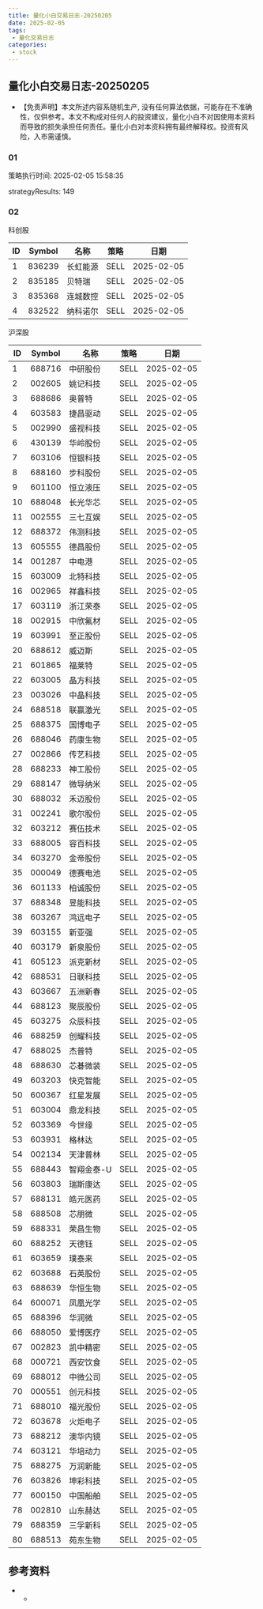 ```yaml
---
title: 量化小白交易日志-20250205
date: 2025-02-05
tags:
 - 量化交易日志
categories: 
 - stock
---
```


## 量化小白交易日志-20250205

- 【免责声明】本文所述内容系随机生产, 没有任何算法依据，可能存在不准确性，仅供参考。本文不构成对任何人的投资建议，量化小白不对因使用本资料而导致的损失承担任何责任。量化小白对本资料拥有最终解释权。投资有风险，入市需谨慎。

### 01

策略执行时间: 2025-02-05 15:58:35

strategyResults: 149

### 02

科创股

|ID|Symbol|名称|策略|日期|
| ---- | ---- | ---- | ---- | ---- |
|1|836239|长虹能源|SELL|2025-02-05|
|2|835185|贝特瑞|SELL|2025-02-05|
|3|835368|连城数控|SELL|2025-02-05|
|4|832522|纳科诺尔|SELL|2025-02-05|

沪深股

|ID|Symbol|名称|策略|日期|
| ---- | ---- | ---- | ---- | ---- |
|1|688716|中研股份|SELL|2025-02-05|
|2|002605|姚记科技|SELL|2025-02-05|
|3|688686|奥普特|SELL|2025-02-05|
|4|603583|捷昌驱动|SELL|2025-02-05|
|5|002990|盛视科技|SELL|2025-02-05|
|6|430139|华岭股份|SELL|2025-02-05|
|7|603106|恒银科技|SELL|2025-02-05|
|8|688160|步科股份|SELL|2025-02-05|
|9|601100|恒立液压|SELL|2025-02-05|
|10|688048|长光华芯|SELL|2025-02-05|
|11|002555|三七互娱|SELL|2025-02-05|
|12|688372|伟测科技|SELL|2025-02-05|
|13|605555|德昌股份|SELL|2025-02-05|
|14|001287|中电港|SELL|2025-02-05|
|15|603009|北特科技|SELL|2025-02-05|
|16|002965|祥鑫科技|SELL|2025-02-05|
|17|603119|浙江荣泰|SELL|2025-02-05|
|18|002915|中欣氟材|SELL|2025-02-05|
|19|603991|至正股份|SELL|2025-02-05|
|20|688612|威迈斯|SELL|2025-02-05|
|21|601865|福莱特|SELL|2025-02-05|
|22|603005|晶方科技|SELL|2025-02-05|
|23|003026|中晶科技|SELL|2025-02-05|
|24|688518|联赢激光|SELL|2025-02-05|
|25|688375|国博电子|SELL|2025-02-05|
|26|688046|药康生物|SELL|2025-02-05|
|27|002866|传艺科技|SELL|2025-02-05|
|28|688233|神工股份|SELL|2025-02-05|
|29|688147|微导纳米|SELL|2025-02-05|
|30|688032|禾迈股份|SELL|2025-02-05|
|31|002241|歌尔股份|SELL|2025-02-05|
|32|603212|赛伍技术|SELL|2025-02-05|
|33|688005|容百科技|SELL|2025-02-05|
|34|603270|金帝股份|SELL|2025-02-05|
|35|000049|德赛电池|SELL|2025-02-05|
|36|601133|柏诚股份|SELL|2025-02-05|
|37|688348|昱能科技|SELL|2025-02-05|
|38|603267|鸿远电子|SELL|2025-02-05|
|39|603155|新亚强|SELL|2025-02-05|
|40|603179|新泉股份|SELL|2025-02-05|
|41|605123|派克新材|SELL|2025-02-05|
|42|688531|日联科技|SELL|2025-02-05|
|43|603667|五洲新春|SELL|2025-02-05|
|44|688123|聚辰股份|SELL|2025-02-05|
|45|603275|众辰科技|SELL|2025-02-05|
|46|688259|创耀科技|SELL|2025-02-05|
|47|688025|杰普特|SELL|2025-02-05|
|48|688630|芯碁微装|SELL|2025-02-05|
|49|603203|快克智能|SELL|2025-02-05|
|50|600367|红星发展|SELL|2025-02-05|
|51|603004|鼎龙科技|SELL|2025-02-05|
|52|603369|今世缘|SELL|2025-02-05|
|53|603931|格林达|SELL|2025-02-05|
|54|002134|天津普林|SELL|2025-02-05|
|55|688443|智翔金泰-U|SELL|2025-02-05|
|56|603803|瑞斯康达|SELL|2025-02-05|
|57|688131|皓元医药|SELL|2025-02-05|
|58|688508|芯朋微|SELL|2025-02-05|
|59|688331|荣昌生物|SELL|2025-02-05|
|60|688252|天德钰|SELL|2025-02-05|
|61|603659|璞泰来|SELL|2025-02-05|
|62|603688|石英股份|SELL|2025-02-05|
|63|688639|华恒生物|SELL|2025-02-05|
|64|600071|凤凰光学|SELL|2025-02-05|
|65|688396|华润微|SELL|2025-02-05|
|66|688050|爱博医疗|SELL|2025-02-05|
|67|002823|凯中精密|SELL|2025-02-05|
|68|000721|西安饮食|SELL|2025-02-05|
|69|688012|中微公司|SELL|2025-02-05|
|70|000551|创元科技|SELL|2025-02-05|
|71|688010|福光股份|SELL|2025-02-05|
|72|603678|火炬电子|SELL|2025-02-05|
|73|688212|澳华内镜|SELL|2025-02-05|
|74|603121|华培动力|SELL|2025-02-05|
|75|688275|万润新能|SELL|2025-02-05|
|76|603826|坤彩科技|SELL|2025-02-05|
|77|600150|中国船舶|SELL|2025-02-05|
|78|002810|山东赫达|SELL|2025-02-05|
|79|688359|三孚新科|SELL|2025-02-05|
|80|688513|苑东生物|SELL|2025-02-05|

## 参考资料

- -